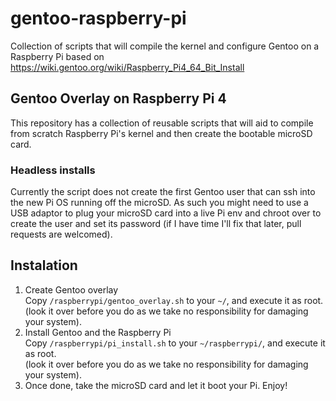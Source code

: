 # gentoo-raspberry-pi

Collection of scripts that will compile the kernel and configure Gentoo on a Raspberry Pi based on https://wiki.gentoo.org/wiki/Raspberry_Pi4_64_Bit_Install

## Gentoo Overlay on Raspberry Pi 4

This repository has a collection of reusable scripts that will aid to compile from scratch Raspberry Pi's kernel and then create the bootable microSD card.

### Headless installs

Currently the script does not create the first Gentoo user that can ssh into the new Pi OS running off the microSD. As such you might need to use a USB adaptor to plug your microSD card into a live Pi env and chroot over to create the user and set its password (if I have time I'll fix that later, pull requests are welcomed).

## Instalation

1. Create Gentoo overlay \
   Copy ```/raspberrypi/gentoo_overlay.sh``` to your ```~/```, and execute it as root. \
   (look it over before you do as we take no responsibility for damaging your system).
2. Install Gentoo and the Raspberry Pi \
   Copy ```/raspberrypi/pi_install.sh``` to your ```~/raspberrypi/```, and execute it as root. \
   (look it over before you do as we take no responsibility for damaging your system).
3. Once done, take the microSD card and let it boot your Pi. Enjoy!
